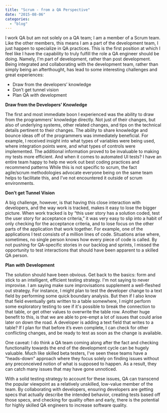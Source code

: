 ```yaml
---
title: "Scrum - from a QA Perspective"
date: "2015-08-06"
categories: 
  - "blog"
---
```


I work QA but am not solely on a QA team; I am a member of a Scrum team. Like the other members, this means I am a part of the development team, I just happen to specialize in QA practices. This is the first position at which I feel like I have the capability to truly fulfill the role a QA engineer should be doing. Namely, I'm part of development, rather than post development. Being integrated and collaborating with the development team, rather than simply being an afterthought, has lead to some interesting challenges and great experiences:

- Draw from the developers’ knowledge
- Don’t get tunnel vision
- Plan QA _with_ development

**Draw from the Developers’ Knowledge**

The first and most immediate boon I experienced was the ability to draw from the programmers' knowledge directly. Not just of their changes, but also of underlying systems, other related changes, and tips on the technical details pertinent to their changes. The ability to share knowledge and bounce ideas off of the programmers was immediately beneficial. For example, I received insight into what types of variables were being used, where integration points were, and what types of controls were implemented. The additional information proved to be invaluable to making my tests more efficient. And when it comes to automated UI tests? I have an entire team happy to help me work out best coding practices and recommend patterns While this is not specific to scrum, the fact agile/scrum methodologies advocate everyone being on the same team helps to facilitate this, and I’ve not encountered it outside of scrum environments.

**Don’t get Tunnel Vision**

A big challenge, however, is that having this close interaction with developers, and the way work is tracked, makes it easy to lose the bigger picture. When work tracked is by “this user story has a solution coded, test the user story for acceptance criteria,” it was very easy to slip into a habit of only checking for the acceptance criteria, and to lose focus on the other parts of the application that work together. For example, one of the applications I test consists of a million lines of code. Situations arise where, sometimes, no single person knows how every piece of code is called. By not pushing for QA-specific stories in our backlog and sprints, I missed the opportunity to test interactions that should have been apparent to a skilled QA person.

**Plan** **_with_** **Development**

The solution should have been obvious. Get back to the basics: form and stick to an intelligent, efficient testing strategy. I'm not saying to never improvise. I am saying make sure improvisations supplement a well-fleshed out strategy. For instance, I might plan to test the developer change to a text field by performing some quick boundary analysis. But then if I also know that field eventually gets written to a table somewhere, I might perform some exploratory testing to see if it's possible to break the connection to that table, or get other values to overwrite the table row. Another huge benefit to this, is that we are able to pre-empt a lot of issues that could arise later on down the road. A developer is adding a text field that writes to a table? If I plan for that before it’s even complete, I can check for other conflicting changes, and be ready to test as soon as the change is available.

One caveat: I do think a QA team coming along after the fact and checking functionality towards the end of the development cycle can be hugely valuable. Much like skilled beta testers, I've seen these teams have a "heads-down" approach where they focus solely on finding issues without any preconceived notion of what is supposed to happen. As a result, they can catch many issues that may have gone unnoticed.

With a solid testing strategy to account for these issues, QA can transcend the popular viewpoint as a relatively unskilled, low-value member of the team. By collaborating with developers, ensuring developers are getting specs that actually describe the intended behavior, creating tests based off those specs, and checking for quality often and early, there is the potential for highly skilled QA engineers to increase software quality.
